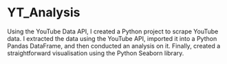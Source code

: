 # YT_Analysis

Using the YouTube Data API, I created a Python project to scrape YouTube data. I extracted the data using the YouTube API, imported it into a Python Pandas DataFrame, and then conducted an analysis on it. Finally, created a straightforward visualisation using the Python Seaborn library.
